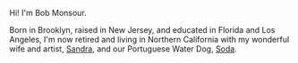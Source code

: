 Hi! I'm Bob Monsour.

Born in Brooklyn, raised in New Jersey, and educated in Florida and Los Angeles, I'm now retired and living in Northern California with my wonderful wife and artist, [Sandra](https://www.tascafineart.com/), and our Portuguese Water Dog, [Soda](/soda/).

